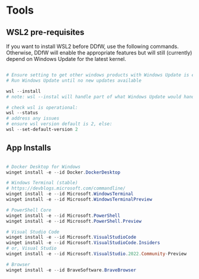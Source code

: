 # Tools

## WSL2 pre-requisites

If you want to install WSL2 before DDfW, use the following commands. Otherwise, DDfW will enable the appropriate features but will still (currently) depend on Windows Update for the latest kernel.

```powershell

# Ensure setting to get other windows products with Windows Update is enabled (Settings -> Windows Update -> Advanced)
# Run Windows Update until no new updates available

wsl --install
# note: wsl --instal will handle part of what Windows Update would handle for you (ie the latest kernel)

# check wsl is operational:
wsl --status
# address any issues
# ensure wsl version default is 2, else:
wsl --set-default-version 2

```

## App Installs

```powershell

# Docker Desktop for Windows
winget install -e --id Docker.DockerDesktop

# Windows Terminal (stable)
# https://devblogs.microsoft.com/commandline/
winget install -e --id Microsoft.WindowsTerminal
winget install -e --id Microsoft.WindowsTerminalPreview

# PowerShell Core
winget install -e --id Microsoft.PowerShell
winget install -e --id Microsoft.PowerShell.Preview

# Visual Studio Code
winget install -e --id Microsoft.VisualStudioCode
winget install -e --id Microsoft.VisualStudioCode.Insiders
# or, Visual Studio
winget install -e --id Microsoft.VisualStudio.2022.Community-Preview

# Browser
winget install -e --id BraveSoftware.BraveBrowser

```
